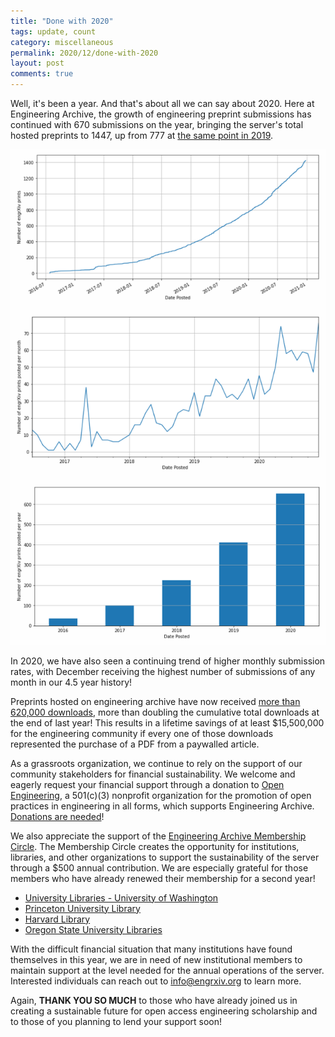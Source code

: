```yaml
---
title: "Done with 2020"
tags: update, count
category: miscellaneous
permalink: 2020/12/done-with-2020
layout: post
comments: true
---
```


Well, it's been a year. And that's about all we can say about 2020. Here at Engineering Archive, the growth of engineering preprint submissions has continued with 670 submissions on the year, bringing the server's total hosted preprints to 1447, up from 777 at [the same point in 2019](https://blog.engrxiv.org/2019/12/end-of-the-year-update-2019).

![engrXiv print count by year](/images/20201229-2020_yearendstats.png)

In 2020, we have also seen a continuing trend of higher monthly submission rates, with December receiving the highest number of submissions of any month in our 4.5 year history!

Preprints hosted on engineering archive have now received [more than 620,000 downloads](https://blog.engrxiv.org/stats/), more than doubling the cumulative total downloads at the end of last year! This results in a lifetime savings of at least $15,500,000 for the engineering community if every one of those downloads represented the purchase of a PDF from a paywalled article.

As a grassroots organization, we continue to rely on the support of our community stakeholders for financial sustainability. We welcome and eagerly request your financial support through a donation to [Open Engineering](https://www.openengr.com/), a 501(c)(3) nonprofit organization for the promotion of open practices in engineering in all forms, which supports Engineering Archive. [Donations are needed](https://www.openengr.com/donate/)!

We also appreciate the support of the [Engineering Archive Membership Circle](https://blog.engrxiv.org/membership-circle/). The Membership Circle creates the opportunity for institutions, libraries, and other organizations to support the sustainability of the server through a $500 annual contribution. We are especially grateful for those members who have already renewed their membership for a second year!

- [University Libraries - University of Washington](https://www.lib.washington.edu/)
- [Princeton University Library](https://library.princeton.edu/)
- [Harvard Library](https://library.harvard.edu/)
- [Oregon State University Libraries](https://library.oregonstate.edu/)

With the difficult financial situation that many institutions have found themselves in this year, we are in need of new institutional members to maintain support at the level needed for the annual operations of the server. Interested individuals can reach out to [info@engrxiv.org](mailto:info@engrxiv.org) to learn more. 

Again, **THANK YOU SO MUCH** to those who have already joined us in creating a sustainable future for open access engineering scholarship and to those of you planning to lend your support soon!
